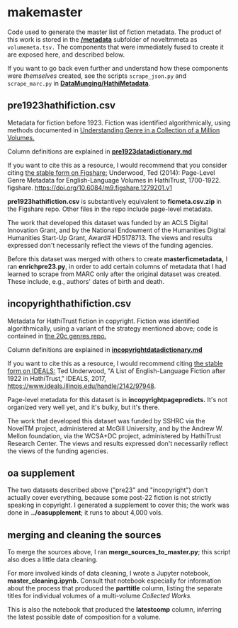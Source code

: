 makemaster
===========

Code used to generate the master list of fiction metadata. The product of this work is stored in the [**/metadata**](https://github.com/tedunderwood/noveltmmeta/tree/master/metadata) subfolder of noveltmmeta as ```volumemeta.tsv.``` The components that were immediately fused to create it are exposed here, and described below.

If you want to go back even further and understand how these components were *themselves* created, see the scripts ```scrape_json.py``` and ```scrape_marc.py``` in [**DataMunging/HathiMetadata**](https://github.com/tedunderwood/DataMunging/tree/master/HathiMetadata).

pre1923hathifiction.csv
-----------------------
Metadata for fiction before 1923. Fiction was identified algorithmically, using methods documented in [Understanding Genre in a Collection of a Million Volumes.](https://figshare.com/articles/Understanding_Genre_in_a_Collection_of_a_Million_Volumes_Interim_Report/1281251)

Column definitions are explained in [**pre1923datadictionary.md**](https://github.com/tedunderwood/noveltmmeta/blob/master/pre1923datadictionary.md)

If you want to cite this as a resource, I would recommend that you consider citing [the stable form on Figshare:](https://figshare.com/articles/Page_Level_Genre_Metadata_for_English_Language_Volumes_in_HathiTrust_1700_1922/1279201) Underwood, Ted (2014): Page-Level Genre Metadata for English-Language Volumes in HathiTrust, 1700-1922. figshare. https://doi.org/10.6084/m9.figshare.1279201.v1

**pre1923hathifiction.csv** is substantively equivalent to **ficmeta.csv.zip** in the Figshare repo. Other files in the repo include page-level metadata.

The work that developed this dataset was funded by an ACLS Digital Innovation Grant, and by the National Endowment of the Humanities Digital Humanities Start-Up Grant,  Award# HD5178713. The views and results expressed don't necessarily reflect the views of the funding agencies.

Before this dataset was merged with others to create **masterficmetadata,** I ran **enrichpre23.py**, in order to add certain columns of metadata that I had learned to scrape from MARC only after the original dataset was created. These include, e.g., authors' dates of birth and death.

incopyrighthathifiction.csv
---------------------------
Metadata for HathiTrust fiction in copyright. Fiction was identified algorithmically, using a variant of the strategy mentioned above; code is contained in [the 20c genres repo.](https://github.com/tedunderwood/20cgenres)

Column definitions are explained in [**incopyrightdatadictionary.md**](https://github.com/tedunderwood/noveltmmeta/blob/master/incopyrightdatadictionary.md)

If you want to cite this as a resource, I would recommend citing [the stable form on IDEALS:](https://www.ideals.illinois.edu/handle/2142/97948) Ted Underwood, "A List of English-Language Fiction after 1922 in HathiTrust," IDEALS, 2017, https://www.ideals.illinois.edu/handle/2142/97948.

Page-level metadata for this dataset is in **incopyrightpagepredicts.** It's not organized very well yet, and it's bulky, but it's there.

The work that developed this dataset was funded by SSHRC via the NovelTM project, administered at McGill University, and by the Andrew W. Mellon foundation, via the WCSA+DC project, administered by HathiTrust Research Center. The views and results expressed don't necessarily reflect the views of the funding agencies.

oa supplement
-------------

The two datasets described above ("pre23" and "incopyright") don't actually cover everything, because some post-22 fiction is not strictly speaking in copyright. I generated a supplement to cover this; the work was done in **../oasupplement**; it runs to about 4,000 vols.

merging and cleaning the sources
---------------------------------

To merge the sources above, I ran **merge_sources_to_master.py**; this script also does a little data cleaning.

For more involved kinds of data cleaning, I wrote a Jupyter notebook, **master_cleaning.ipynb.** Consult that notebook especially for information about the process that produced the **parttitle** column, listing the separate titles for individual volumes of a multi-volume *Collected Works.*

This is also the notebook that produced the **latestcomp** column, inferring the latest possible date of composition for a volume.
